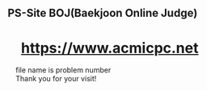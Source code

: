 ## PS-Site BOJ(Baekjoon Online Judge)
# &nbsp;&nbsp;&nbsp; https://www.acmicpc.net  
&nbsp;&nbsp;&nbsp; file name is problem number  
&nbsp;&nbsp;&nbsp; Thank you for your visit!
